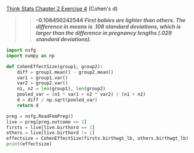 [Think Stats Chapter 2 Exercise 4](http://greenteapress.com/thinkstats2/html/thinkstats2003.html#toc24) (Cohen's d)

>> **-0.108450242544**
***First babies are lighter than others.  The difference in means is .108 standard deviations, which is larger than the difference in pregnancy lengths (.029 standard deviations).***

```python
import nsfg
import numpy as np

def CohenEffectSize(group1, group2):
    diff = group1.mean() - group2.mean()
    var1 = group1.var()
    var2 = group2.var()
    n1, n2 = len(group1), len(group2)
    pooled_var = (n1 * var1 + n2 * var2) / (n1 + n2)
    d = diff / np.sqrt(pooled_var)
    return d

preg = nsfg.ReadFemPreg()
live = preg[preg.outcome == 1]
firsts = live[live.birthord == 1]
others = live[live.birthord != 1]
effectsize = CohenEffectSize(firsts.birthwgt_lb, others.birthwgt_lb)
print(effectsize)
```

